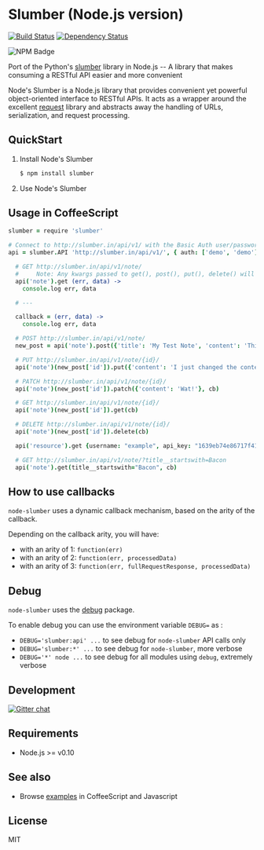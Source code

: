 Slumber (Node.js version)
=========================

[![Build Status](https://travis-ci.org/moul/node-slumber.png?branch=master)](https://travis-ci.org/moul/node-slumber)
[![Dependency Status](https://david-dm.org/moul/node-slumber.png?theme=shields.io)](https://david-dm.org/moul/node-slumber)

![NPM Badge](https://nodei.co/npm/slumber.png?downloads=true&stars=true "NPM Badge")

Port of the Python's [slumber](https://github.com/dstufft/slumber) library in Node.js -- A library that makes consuming a RESTful API easier and more convenient

Node's Slumber is a Node.js library that provides convenient yet powerful object-oriented interface to RESTful APIs.
It acts as a wrapper around the excellent [request](https://github.com/mikeal/request) library and abstracts away the handling of URLs, serialization, and request processing.

QuickStart
----------

1. Install Node's Slumber

    ```bash
    $ npm install slumber
    ```

2. Use Node's Slumber

Usage in CoffeeScript
---------------------

```coffee
slumber = require 'slumber'

# Connect to http://slumber.in/api/v1/ with the Basic Auth user/password of demo/demo
api = slumber.API 'http://slumber.in/api/v1/', { auth: ['demo', 'demo'] }, ->

  # GET http://slumber.in/api/v1/note/
  #     Note: Any kwargs passed to get(), post(), put(), delete() will be used as url parameters
  api('note').get (err, data) ->
    console.log err, data

  # ---

  callback = (err, data) ->
    console.log err, data

  # POST http://slumber.in/api/v1/note/
  new_post = api('note').post({'title': 'My Test Note', 'content': 'This is the content of my Test Note!'}, cb)

  # PUT http://slumber.in/api/v1/note/{id}/
  api('note')(new_post['id']).put({'content': 'I just changed the content of my Test Note!'}, cb)

  # PATCH http://slumber.in/api/v1/note/{id}/
  api('note')(new_post['id']).patch({'content': 'Wat!'}, cb)

  # GET http://slumber.in/api/v1/note/{id}/
  api('note')(new_post['id']).get(cb)

  # DELETE http://slumber.in/api/v1/note/{id}/
  api('note')(new_post['id']).delete(cb)

  api('resource').get {username: "example", api_key: "1639eb74e86717f410c640d2712557aac0e989c8"}, cb

  # GET http://slumber.in/api/v1/note/?title__startswith=Bacon
  api('note').get(title__startswith="Bacon", cb)
```

How to use callbacks
--------------------

`node-slumber` uses a dynamic callback mechanism, based on the arity of the callback.

Depending on the callback arity, you will have:

- with an arity of 1: `function(err)`
- with an arity of 2: `function(err, processedData)`
- with an arity of 3: `function(err, fullRequestResponse, processedData)`

Debug
-----

`node-slumber` uses the [debug](https://www.npmjs.com/package/debug) package.

To enable debug you can use the environment variable `DEBUG=` as :

- `DEBUG='slumber:api' ...` to see debug for `node-slumber` API calls only
- `DEBUG='slumber:*' ...` to see debug for `node-slumber`, more verbose
- `DEBUG='*' node ...` to see debug for all modules using `debug`, extremely verbose

Development
-----------

[![Gitter chat](https://badges.gitter.im/moul/node-slumber.png)](https://gitter.im/moul/node-slumber)

Requirements
------------

- Node.js >= v0.10

See also
--------

* Browse [examples](https://github.com/moul/node-slumber/tree/master/examples) in CoffeeScript and Javascript

License
-------

MIT
